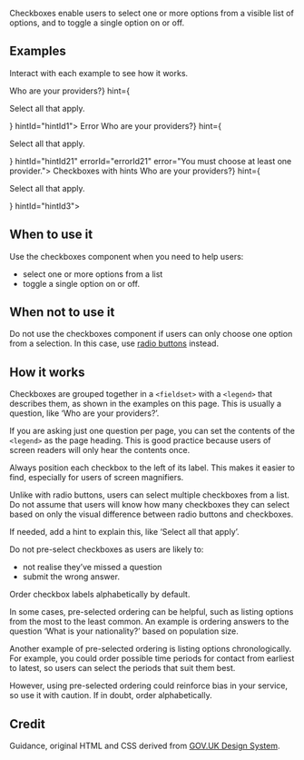 Checkboxes enable users to select one or more options from a visible list of options, and to toggle a single option on or off.

## Examples

Interact with each example to see how it works.

<ExampleContainer>
    <Example title="Example: Checkboxes">
        <FieldsetBlock legend={<H1 styleSize="large" id="providerChoiceTitle1" marginBottom8>Who are your providers?</H1>} hint={<p>Select all that apply.</p>} hintId="hintId1">
            <CheckboxBlock label="Aardvark Access" checkboxId="anyCheckboxId1" value="provider1" name="providerChoice1" labelId="labelId1" />
            <CheckboxBlock label="Bumblebee Business"  checkboxId="anyCheckboxId2" value="provider2" name="providerChoice1" labelId="labelId2" />
    <CheckboxBlock label="Caterpillar Company"  checkboxId="anyCheckboxId3" value="provider3" name="providerChoice1" labelId="labelId3" />
        </FieldsetBlock>
    </Example>
</ExampleContainer>

<ExampleContainer>
    <ExampleHeading>Error</ExampleHeading>
    <Example title="Example: Error state (Checkboxes)">
        <FieldsetBlockWithError legend={<H1 styleSize="large" id="providerChoiceTitle2" marginBottom8>Who are your providers?</H1>} hint={<p>Select all that apply.</p>} hintId="hintId21" errorId="errorId21" error="You must choose at least one provider.">
            <CheckboxBlock label="Aardvark Access"  checkboxId="anyCheckboxId21" value="provider1" name="providerChoice2" labelId="labelId21" />
            <CheckboxBlock label="Bumblebee Business"  checkboxId="anyCheckboxId22" value="provider2"  name="providerChoice2" labelId="labelId22" />
    <CheckboxBlock label="Caterpillar Company"  checkboxId="anyCheckboxId23" value="provider3" name="providerChoice2" labelId="labelId23" />
        </FieldsetBlockWithError>
    </Example>
</ExampleContainer>

<ExampleContainer>
    <ExampleHeading>Checkboxes with hints</ExampleHeading>
    <Example title="Example: Checkboxes with hints">
        <FieldsetBlock legend={<H1 styleSize="large" id="providerChoiceTitle3" marginBottom8>Who are your providers?</H1>} hint={<p>Select all that apply.</p>} hintId="hintId3">
            <CheckboxBlock label="Aardvark Access" checkboxId="anyCheckboxId31" value="provider1" name="providerChoice3" labelId="labelId31" hintId="hintId31" hint="Aardvark Access provides internet" />
            <CheckboxBlock label="Bumblebee Business"  checkboxId="anyCheckboxId32" value="provider2" name="providerChoice3" labelId="labelId32" hintId="hintId32" hint="Bumblebee Business provides electricity" />
            <CheckboxBlock label="Caterpillar Company"  checkboxId="anyCheckboxId33" value="provider3" name="providerChoice3" labelId="labelId33" hintId="hintId33" hint="Caterpillar Company provides telephone" />
        </FieldsetBlock>
    </Example>
</ExampleContainer>

## When to use it

Use the checkboxes component when you need to help users:

- select one or more options from a list
- toggle a single option on or off.

## When not to use it

Do not use the checkboxes component if users can only choose one option from a selection. In this case, use [radio buttons](/components/Radios) instead.

## How it works

Checkboxes are grouped together in a `<fieldset>` with a `<legend>` that describes them, as shown in the examples on this page. This is usually a question, like ‘Who are your providers?’.

If you are asking just one question per page, you can set the contents of the `<legend>` as the page heading. This is good practice because users of screen readers will only hear the contents once.

Always position each checkbox to the left of its label. This makes it easier to find, especially for users of screen magnifiers.

Unlike with radio buttons, users can select multiple checkboxes from a list. Do not assume that users will know how many checkboxes they can select based on only the visual difference between radio buttons and checkboxes.

If needed, add a hint to explain this, like ‘Select all that apply’.

Do not pre-select checkboxes as users are likely to:

- not realise they’ve missed a question
- submit the wrong answer.

Order checkbox labels alphabetically by default.

In some cases, pre-selected ordering can be helpful, such as listing options from the most to the least common. An example is ordering answers to the question ‘What is your nationality?’ based on population size.

Another example of pre-selected ordering is listing options chronologically. For example, you could order possible time periods for contact from earliest to latest, so users can select the periods that suit them best.

However, using pre-selected ordering could reinforce bias in your service, so use it with caution. If in doubt, order alphabetically.

## Credit

Guidance, original HTML and CSS derived from [GOV.UK Design System](https://github.com/alphagov/govuk-frontend).
